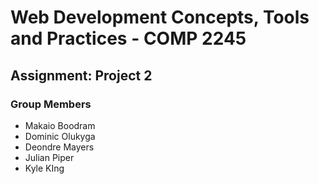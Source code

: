 # Web Development Concepts, Tools and Practices - COMP 2245
## Assignment: Project 2
### Group Members
- Makaio Boodram
- Dominic Olukyga
- Deondre Mayers
- Julian Piper
- Kyle KIng